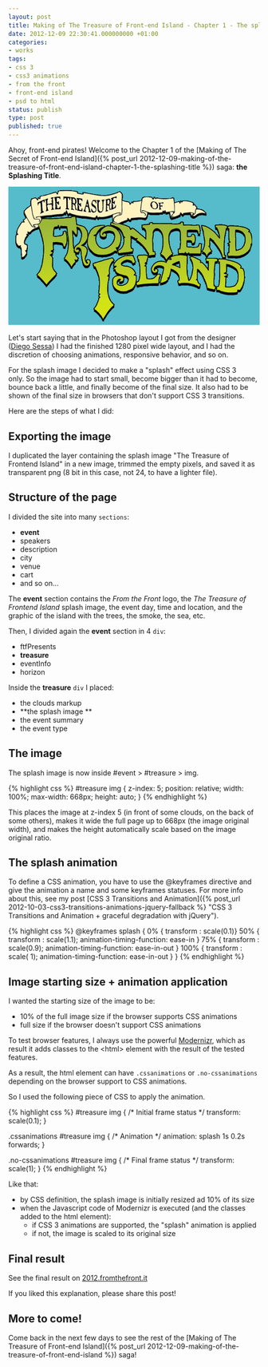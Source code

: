 ```yaml
---
layout: post
title: Making of The Treasure of Front-end Island - Chapter 1 - The splashing title
date: 2012-12-09 22:30:41.000000000 +01:00
categories:
- works
tags:
- css 3
- css3 animations
- from the front
- front-end island
- psd to html
status: publish
type: post
published: true
---
```

Ahoy, front-end pirates! Welcome to the Chapter 1 of the [Making of The Secret of Front-end Island]({% post_url 2012-12-09-making-of-the-treasure-of-front-end-island-chapter-1-the-splashing-title %}) saga: **the Splashing Title**.

![](/assets/logo_tofel.jpg "Splash image: the Treasure of Frontend Island")

Let's start saying that in the Photoshop layout I got from the designer ([Diego Sessa](http://www.linkedin.com/in/diegosessa "Diego")) I had the finished 1280 pixel wide layout, and I had the discretion of choosing animations, responsive behavior, and so on.

For the splash image I decided to make a "splash" effect using CSS 3 only. So the image had to start small, become bigger than it had to become, bounce back a little, and finally become of the final size. It also had to be shown of the final size in browsers that don't support CSS 3 transitions.

Here are the steps of what I did:

## Exporting the image

I duplicated the layer containing the splash image "The Treasure of Frontend Island" in a new image, trimmed the empty pixels, and saved it as transparent png (8 bit in this case, not 24, to have a lighter file).

## Structure of the page

I divided the site into many `sections`:

*   **event**
*   speakers
*   description
*   city
*   venue
*   cart
*   and so on...

The **event** section contains the _From the Front_ logo, the _The Treasure of Frontend Island_ splash image, the event day, time and location, and the graphic of the island with the trees, the smoke, the sea, etc.

Then, I divided again the **event** section in 4 `div`:

*   ftfPresents
*   **treasure**
*   eventInfo
*   horizon

Inside the **treasure** `div` I placed:

*   the clouds markup
*   **the splash image **
*   the event summary
*   the event type

## The image

The splash image is now inside #event > #treasure > img.

{% highlight css %}
#treasure img {
	z-index: 5;
	position: relative;
	width: 100%;
	max-width: 668px;
	height: auto;
}
{% endhighlight %}

This places the image at z-index 5 (in front of some clouds, on the back of some others), makes it wide the full page up to 668px (the image original width), and makes the height automatically scale based on the image original ratio.

## The splash animation

To define a CSS animation, you have to use the @keyframes directive and give the animation a name and some keyframes statuses. For more info about this, see my post [CSS 3 Transitions and Animation]({% post_url 2012-10-03-css3-transitions-animations-jquery-fallback %} "CSS 3 Transitions and Animation + graceful degradation with jQuery").

{% highlight css %}
@keyframes splash {
	0%   { transform : scale(0.1)}
	50%  { transform : scale(1.1); animation-timing-function: ease-in }
	75%  { transform : scale(0.9); animation-timing-function: ease-in-out }
	100% { transform : scale(  1); animation-timing-function: ease-in-out }
}
{% endhighlight %}

## Image starting size + animation application

I wanted the starting size of the image to be:

*   10% of the full image size if the browser supports CSS animations
*   full size if the browser doesn't support CSS animations

To test browser features, I always use the powerful [Modernizr](http://modernizr.com "Modernizr web site"), which as result it adds classes to the &lt;html&gt; element with the result of the tested features.

As a result, the html element can have `.cssanimations` or `.no-cssanimations` depending on the browser support to CSS animations.

So I used the following piece of CSS to apply the animation.

{% highlight css %}
#treasure img {
	/* Initial frame status */
	transform: scale(0.1);
}

.cssanimations #treasure img {
	/* Animation */
	animation: splash 1s 0.2s forwards;
}

.no-cssanimations #treasure img {
	/* Final frame status */
	transform: scale(1);
}
{% endhighlight %}

Like that:

*   by CSS definition, the splash image is initially resized ad 10% of its size
*   when the Javascript code of Modernizr is executed (and the classes added to the html element):
    *   if CSS 3 animations are supported, the "splash" animation is applied
    *   if not, the image is scaled to its original size

## Final result

See the final result on [2012.fromthefront.it](http://2012.fromthefront.it "From the Front 2012 conference site")

If you liked this explanation, please share this post!

## More to come!

Come back in the next few days to see the rest of the [Making of The Treasure of Front-end Island]({% post_url 2012-12-09-making-of-the-treasure-of-front-end-island %}) saga!